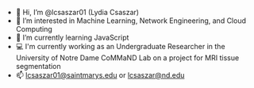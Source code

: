 - 👋 Hi, I’m @lcsaszar01 (Lydia Csaszar)
- 👀 I’m interested in Machine Learning, Network Engineering, and Cloud Computing
- 🌱 I’m currently learning JavaScript
- 💻 I'm currently working as an Undergraduate Researcher in the University of Notre Dame CoMMaND Lab on a project for MRI tissue segmentation 
- 📫 lcsaszar01@saintmarys.edu or lcsaszar@nd.edu

<!---
lcsaszar01/lcsaszar01 is a ✨ special ✨ repository because its `README.md` (this file) appears on your GitHub profile.
You can click the Preview link to take a look at your changes.
--->
